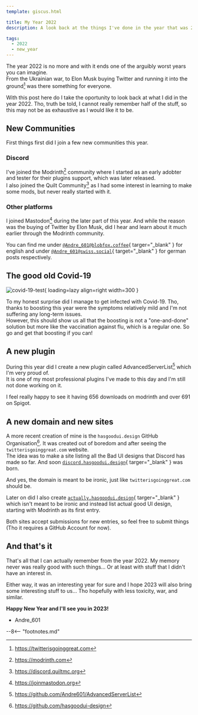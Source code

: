 ```yaml
---
template: giscus.html

title: My Year 2022
description: A look back at the things I've done in the year that was 2022.

tags:
  - 2022
  - new_year
---
```


[^1]: https://twitterisgoinggreat.com
[^2]: https://modrinth.com
[^3]: https://discord.quiltmc.org
[^4]: https://joinmastodon.org
[^5]: https://github.com/Andre601/AdvancedServerList
[^6]: https://github.com/hasgoodui-design

The year 2022 is no more and with it ends one of the arguibly worst years you can imagine.  
From the Ukrainian war, to Elon Musk buying Twitter and running it into the ground[^1] was there something for everyone.

With this post here do I take the oportunity to look back at what I did in the year 2022. Tho, truth be told, I cannot really remember half of the stuff, so this may not be as exhaustive as I would like it to be.

## New Communities

First things first did I join a few new communities this year.

### Discord

I've joined the Modrinth[^2] community where I started as an early adobter and tester for their plugins support, which was later released.  
I also joined the Quilt Community[^3] as I had some interest in learning to make some mods, but never really started with it.

### Other platforms

I joined Mastodon[^4] during the later part of this year. And while the reason was the buying of Twitter by Elon Musk, did I hear and learn about it much earlier through the Modrinth community.

You can find me under [`@Andre_601@blobfox.coffee`][blobfox-coffee]{ targer="_blank" } for english and under [`@Andre_601@swiss.social`][swiss-social]{ target="_blank" } for german posts respectively.

[blobfox-coffee]: https://blobfox.coffee/@Andre_601
[swiss-social]: https://swiss.social/@Andre_601

## The good old Covid-19

![covid-19-test]{ loading=lazy align=right width=300 }

To my honest surprise did I manage to get infected with Covid-19. Tho, thanks to boosting this year were the symptoms relatively mild and I'm not suffering any long-term issues.  
However, this should show us all that the boosting is not a "one-and-done" solution but more like the vaccination against flu, which is a regular one. So go and get that boosting if you can!

[covid-19-test]: ../../../assets/img/posts/year-2022/covid-19-test.png "The positive Covid-19 test I had"

## A new plugin

During this year did I create a new plugin called AdvancedServerList[^5] which I'm very proud of.  
It is one of my most professional plugins I've made to this day and I'm still not done working on it.

I feel really happy to see it having 656 downloads on modrinth and over 691 on Spigot.

## A new domain and new sites

A more recent creation of mine is the `hasgoodui.design` GitHub Organisation[^6]. It was created out of boredom and after seeing the `twitterisgoinggreat.com` website.  
The idea was to make a site listing all the Bad UI designs that Discord has made so far. And soon [`discord.hasgoodui.design`][discord-hasgoodui-design]{ targer="_blank" } was born.

And yes, the domain is meant to be ironic, just like `twitterisgoinggreat.com` should be.

Later on did I also create [`actually.hasgoodui.design`][actually-hasgoodui-design]{ targer="_blank" } which isn't meant to be ironic and instead list actual good UI design, starting with Modrinth as its first entry.

Both sites accept submissions for new entries, so feel free to submit things (Tho it requires a GitHub Account for now).

[discord-hasgoodui-design]: https://discord.hasgoodui.design
[actually-hasgoodui-design]: https://actually.hasgoodui.design

## And that's it

That's all that I can actually remember from the year 2022. My memory never was really good with such things... Or at least with stuff that I didn't have an interest in.

Either way, it was an interesting year for sure and I hope 2023 will also bring some interesting stuff to us... Tho hopefully with less toxicity, war, and similar.

**Happy New Year and I'll see you in 2023!**

- Andre_601

--8<-- "footnotes.md"
